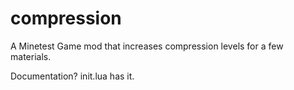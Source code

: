 # compression
A Minetest Game mod that increases compression levels for a few materials.

Documentation? init.lua has it.
